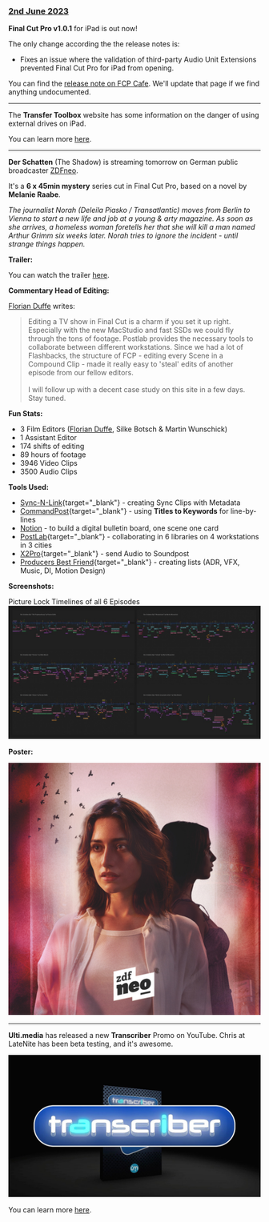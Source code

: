 ### [2nd June 2023](/news/20230602)

**Final Cut Pro v1.0.1** for iPad is out now!

The only change according the the release notes is:

- Fixes an issue where the validation of third-party Audio Unit Extensions prevented Final Cut Pro for iPad from opening.

You can find the [release note on FCP Cafe](/releasenotes/#final-cut-pro-101-for-ipad). We'll update that page if we find anything undocumented.

---

The **Transfer Toolbox** website has some information on the danger of using external drives on iPad.

You can learn more [here](https://transfertoolbox.io/how-to-use/#danger-using-external-drives-on-ipad).

---

**Der Schatten** (The Shadow) is streaming tomorrow on German public broadcaster [ZDFneo](https://www.zdf.de/serien/der-schatten/trailer-staffel-1-104.html).

It's a **6 x 45min mystery** series cut in Final Cut Pro, based on a novel by **Melanie Raabe**.

_The journalist Norah (Deleila Piasko / Transatlantic) moves from Berlin to Vienna to start a new life and job at a young & arty magazine. As soon as she arrives, a homeless woman foretells her that she will kill a man named Arthur Grimm six weeks later. Norah tries to ignore the incident - until strange things happen._

**Trailer:**

You can watch the trailer [here](https://www.youtube.com/watch?v=u9uRBf6o_IA).

**Commentary Head of Editing:**

[Florian Duffe](https://twitter.com/FlowDefoe) writes:

> Editing a TV show in Final Cut is a charm if you set it up right. Especially with the new MacStudio and fast SSDs we could fly through the tons of footage. Postlab provides the necessary tools to collaborate between different workstations. Since we had a lot of Flashbacks, the structure of FCP - editing every Scene in a Compound Clip - made it really easy to 'steal' edits of another episode from our fellow editors.<br />
> <br />
> I will follow up with a decent case study on this site in a few days. Stay tuned.

**Fun Stats:**

- 3 Film Editors ([Florian Duffe](https://twitter.com/FlowDefoe), Silke Botsch & Martin Wunschick)
- 1 Assistant Editor
- 174 shifts of editing
- 89 hours of footage
- 3946 Video Clips
- 3500 Audio Clips

**Tools Used:**

- [Sync-N-Link](/ecosystem/tools/#sync-n-link-x){target="_blank"} - creating Sync Clips with Metadata
- [CommandPost](/ecosystem/tools/#commandpost){target="_blank"} - using **Titles to Keywords** for line-by-lines
- [Notion](https://www.notion.so) - to build a digital bulletin board, one scene one card
- [PostLab](/ecosystem/tools/#postlab){target="_blank"} - collaborating in 6 libraries on 4 workstations in 3 cities
- [X2Pro](/ecosystem/tools/#x2pro){target="_blank"} - send Audio to Soundpost
- [Producers Best Friend](/ecosystem/tools/#producers-best-friend){target="_blank"} - creating lists (ADR, VFX, Music, DI, Motion Design)

**Screenshots:**

Picture Lock Timelines of all 6 Episodes
![Final Cut Pro Screenshots](/static/schatten-timeline-tuesday.jpeg)

**Poster:**

![](/static/deleila-piasko-key_visual-2.jpg)

---

**Ulti.media** has released a new **Transcriber** Promo on YouTube. Chris at LateNite has been beta testing, and it's awesome.

[![](/static/transcriber.jpg)](https://www.youtube.com/watch?v=RMG-FelZY64)

You can learn more [here](https://ulti.media/transcriber/).